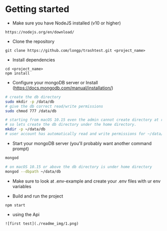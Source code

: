 
# Getting started
- Make sure you have NodeJS installed (v10 or higher)
```
https://nodejs.org/en/download/
```
- Clone the repository
```
git clone https://github.com/longp/trashtest.git <project_name>
```
- Install dependencies
```
cd <project_name>
npm install
```
- Configure your mongoDB server or Install (https://docs.mongodb.com/manual/installation/)
```bash
# create the db directory
sudo mkdir -p /data/db
# give the db correct read/write permissions
sudo chmod 777 /data/db

# starting from macOS 10.15 even the admin cannot create directory at root
# so lets create the db directory under the home directory.
mkdir -p ~/data/db
# user account has automatically read and write permissions for ~/data/db.
```
- Start your mongoDB server (you'll probably want another command prompt)
```bash
mongod

# on macOS 10.15 or above the db directory is under home directory
mongod --dbpath ~/data/db
```
- Make sure to look at .env-example and create your .env files with ur env variables

- Build and run the project
```
npm start
```



- using the Api 
```
![first test](./readme_img/1.png)
```
